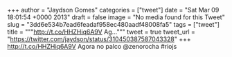 
+++
author = "Jaydson Gomes"
categories = ["tweet"]
date = "Sat Mar 09 18:01:54 +0000 2013"
draft = false
image = "No media found for this Tweet"
slug = "3dd6e534b7ead6feadaf958ec480aadf48008fa5"
tags = ["tweet"]
title = """http://t.co/HHZHiq6A9V Ag..."""
tweet = true
tweet_url = "https://twitter.com/jaydson/status/310450387587043328"
+++
http://t.co/HHZHiq6A9V Agora no palco @zenorocha #riojs
